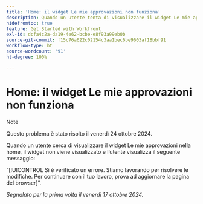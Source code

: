 ```yaml
---
title: 'Home: il widget Le mie approvazioni non funziona'
description: Quando un utente tenta di visualizzare il widget Le mie approvazioni nella Home, il widget non viene visualizzato e l’utente visualizza un messaggio.
hidefromtoc: true
feature: Get Started with Workfront
exl-id: dcfa4c2a-da19-4e62-bcbe-e8f93a99eb0b
source-git-commit: f15c76a622c02154c3aa1bec6be9603af18bbf91
workflow-type: ht
source-wordcount: '91'
ht-degree: 100%

---
```


# Home: il widget Le mie approvazioni non funziona

>[!NOTE]
>
>Questo problema è stato risolto il venerdì 24 ottobre 2024.

Quando un utente cerca di visualizzare il widget Le mie approvazioni nella home, il widget non viene visualizzato e l’utente visualizza il seguente messaggio:

“[!UICONTROL Si è verificato un errore. Stiamo lavorando per risolvere le modifiche. Per continuare con il tuo lavoro, prova ad aggiornare la pagina del browser]”.

_Segnalato per la prima volta il venerdì 17 ottobre 2024._
